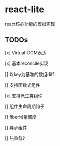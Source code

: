 # react-lite

react核心功能的模拟实现

## TODOs

[x] Virtual-DOM表达

[x] 基本reconcile实现

[] 以key为基准的数组diff

[] 支持函数式组件

[x] 支持派生类组件

[] 组件生命周期钩子

[] fiber增量调度

[] 异步组件

[] 热重载?
